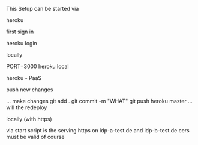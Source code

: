 This Setup can be started via

heroku

first sign in

heroku login

locally

PORT=3000 heroku local

heroku - PaaS

push new changes

... make changes
git add .
git commit -m "WHAT"
git push heroku master
... will the redeploy

locally (with https)

via start script
is the serving https on idp-a-test.de and idp-b-test.de
cers must be valid of course
